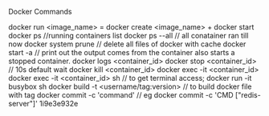 Docker Commands

docker run <image_name> <overide default command> = docker create <image_name> <command>  + docker start  <container id>
docker ps 	//running containers list
docker ps --all // all conatainer ran till now
docker system prune // delete all files of docker with cache
docker start -a <container id> // print out the output comes from the container also starts a stopped container.
docker logs <container_id>
docker stop <container_id> // 10s default wait
docker kill <container_id>
docker exec -it <container_id> <command>
docker exec -it <container_id> sh // to get terminal access;
docker run -it busybox sh
docker build -t <username/tag:version> <path-of-dockerfile-directory> // to build docker  file with tag
docker commit -c 'command' <imagename> // eg docker commit -c 'CMD ["redis-server"]' 1i9e3e932e

